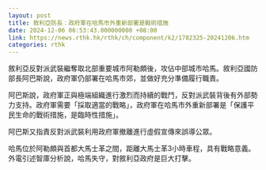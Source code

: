 ```yaml
---
layout: post
title: 敘利亞防長：政府軍在哈馬市外重新部署是戰術措施
date: 2024-12-06 06:53:43.000000000 +08:00
link: https://news.rthk.hk/rthk/ch/component/k2/1782325-20241206.htm
categories: rthk
---
```


敘利亞反對派武裝繼奪取北部重要城市阿勒頗後，攻佔中部城市哈馬。敘利亞國防部長阿巴斯說，政府軍仍部署在哈馬市郊，並做好充分準備履行職責。

阿巴斯說，政府軍正與極端組織進行激烈而持續的戰鬥，反對派武裝背後有外部勢力支持。政府軍需要「採取適當的戰略」，政府軍在哈馬市外重新部署是「保護平民生命的戰術措施，是臨時性措施」。

阿巴斯又指責反對派武裝利用政府軍撤離進行虛假宣傳來誤導公眾。

哈馬位於阿勒頗與首都大馬士革之間，距離大馬士革3小時車程，具有戰略意義。外電引述智庫分析說，哈馬失守，對敘利亞政府是巨大打擊。
